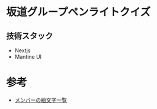 # 坂道グループペンライトクイズ

## 技術スタック

- Nextjs
- Mantine UI
# 参考

- [メンバーの絵文字一覧](https://w.atwiki.jp/hinatazaka46liveinfo/pages/70.html)
